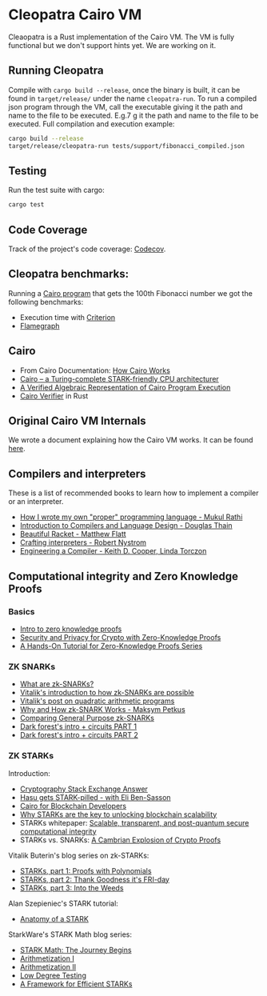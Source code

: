 # Cleopatra Cairo VM

Cleaopatra is a Rust implementation of the Cairo VM. The VM is fully functional but we don't support hints yet. We are working on it.

## Running Cleopatra
Compile with `cargo build --release`, once  the binary is built, it can be found in `target/release/` under the name `cleopatra-run`.
To run a compiled json program through the VM, call the executable giving it the path and name to the file to be executed. E.g.7   g it the path and name to the file to be executed.
Full compilation and execution example:
```bash
cargo build --release
target/release/cleopatra-run tests/support/fibonacci_compiled.json
```

## Testing
Run the test suite with cargo:
```bash
cargo test
```

## Code Coverage
Track of the project's code coverage: [Codecov](https://app.codecov.io/gh/lambdaclass/cleopatra_cairo).

## Cleopatra benchmarks:
Running a [Cairo program](./benches/fibonacci.cairo) that gets the 100th Fibonacci number we got the following benchmarks:
* Execution time with [Criterion](./docs/benchmarks/cairo_run_criterion_benchmark.pdf)
* [Flamegraph](./docs/benchmarks/flamegraph.svg) 

## Cairo

* From Cairo Documentation: [How Cairo Works](https://www.cairo-lang.org/docs/how_cairo_works/index.html#how-cairo-works)
* [Cairo – a Turing-complete STARK-friendly CPU architecturer](https://eprint.iacr.org/2021/1063)
* [A Verified Algebraic Representation of Cairo Program Execution](https://arxiv.org/pdf/2109.14534.pdf)
* [Cairo Verifier](https://github.com/patrickbiel01/Cairo_Verifier) in Rust

## Original Cairo VM Internals

We wrote a document explaining how the Cairo VM works. It can be found [here](./docs/cleopatra_cairo_vm/README.md).

## Compilers and interpreters

These is a list of recommended books to learn how to implement a compiler or an interpreter.

* [How I wrote my own "proper" programming language - Mukul Rathi](https://mukulrathi.com/create-your-own-programming-language/intro-to-compiler/)
* [Introduction to Compilers and Language Design - Douglas Thain](http://compilerbook.org)
* [Beautiful Racket - Matthew Flatt](https://beautifulracket.com)
* [Crafting interpreters - Robert Nystrom](https://craftinginterpreters.com)
* [Engineering a Compiler - Keith D. Cooper, Linda Torczon](https://www.goodreads.com/en/book/show/1997607.Engineering_a_Compiler)

## Computational integrity and Zero Knowledge Proofs

### Basics
* [Intro to zero knowledge proofs](https://www.youtube.com/watch?v=HUs1bH85X9I)
* [Security and Privacy for Crypto with Zero-Knowledge Proofs](https://www.youtube.com/watch?v=3NL0ThdvWMU)
* [A Hands-On Tutorial for Zero-Knowledge Proofs Series](http://www.shirpeled.com/2018/09/a-hands-on-tutorial-for-zero-knowledge.html)

### ZK SNARKs
* [What are zk-SNARKs?](https://z.cash/technology/zksnarks/)
* [Vitalik's introduction to how zk-SNARKs are possible](https://vitalik.ca/general/2021/01/26/snarks.html)
* [Vitalik's post on quadratic arithmetic programs](https://medium.com/@VitalikButerin/quadratic-arithmetic-programs-from-zero-to-hero-f6d558cea649)
* [Why and How zk-SNARK Works - Maksym Petkus](https://arxiv.org/abs/1906.07221)
* [Comparing General Purpose zk-SNARKs](https://medium.com/coinmonks/comparing-general-purpose-zk-snarks-51ce124c60bd)
* [Dark forest's intro + circuits PART 1](https://blog.zkga.me/intro-to-zksnarks)
* [Dark forest's intro + circuits PART 2](https://blog.zkga.me/df-init-circuit)

### ZK STARKs

Introduction:
* [Cryptography Stack Exchange Answer](https://crypto.stackexchange.com/questions/56327/what-are-zk-starks)
* [Hasu gets STARK-pilled - with Eli Ben-Sasson](https://youtu.be/-6BtBUbiUIU)
* [Cairo for Blockchain Developers](https://www.cairo-lang.org/cairo-for-blockchain-developers/)
* [Why STARKs are the key to unlocking blockchain scalability](https://twitter.com/0xalec/status/1529915544324800512?s=12&t=FX6TgXCZY1iWcWmbc7oqSw)
* STARKs whitepaper: [Scalable, transparent, and post-quantum secure computational integrity](https://eprint.iacr.org/2018/046)
* STARKs vs. SNARKs: [A Cambrian Explosion of Crypto Proofs](https://nakamoto.com/cambrian-explosion-of-crypto-proofs/)

Vitalik Buterin's blog series on zk-STARKs:
* [STARKs, part 1: Proofs with Polynomials](https://vitalik.ca/general/2017/11/09/starks_part_1.html)
* [STARKs, part 2: Thank Goodness it's FRI-day](https://vitalik.ca/general/2017/11/22/starks_part_2.html)
* [STARKs, part 3: Into the Weeds](https://vitalik.ca/general/2018/07/21/starks_part_3.html)

Alan Szepieniec's STARK tutorial:
* [Anatomy of a STARK](https://aszepieniec.github.io/stark-anatomy/)

StarkWare's STARK Math blog series:
* [STARK Math: The Journey Begins](https://medium.com/starkware/stark-math-the-journey-begins-51bd2b063c71)
* [Arithmetization I](https://medium.com/starkware/arithmetization-i-15c046390862)
* [Arithmetization II](https://medium.com/starkware/arithmetization-ii-403c3b3f4355)
* [Low Degree Testing](https://medium.com/starkware/low-degree-testing-f7614f5172db)
* [A Framework for Efficient STARKs](https://medium.com/starkware/a-framework-for-efficient-starks-19608ba06fbe)
